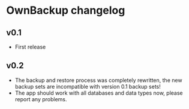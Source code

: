 # OwnBackup changelog

## v0.1
* First release

## v0.2
* The backup and restore process was completely rewritten, the new backup sets are incompatible with version 0.1 backup sets! 
* The app should work with all databases and data types now, please report any problems. 
